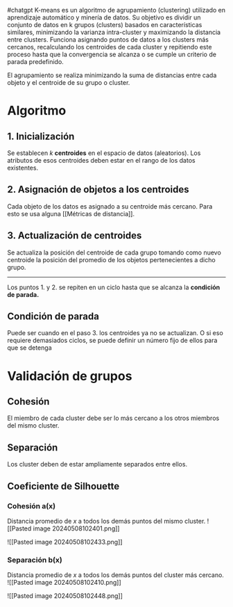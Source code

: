 #chatgpt 
K-means es un algoritmo de agrupamiento (clustering) utilizado en aprendizaje automático y minería de datos. Su objetivo es dividir un conjunto de datos en k grupos (clusters) basados en características similares, minimizando la varianza intra-cluster y maximizando la distancia entre clusters. Funciona asignando puntos de datos a los clusters más cercanos, recalculando los centroides de cada cluster y repitiendo este proceso hasta que la convergencia se alcanza o se cumple un criterio de parada predefinido.

El agrupamiento se realiza minimizando la suma de distancias entre cada objeto y el centroide de su grupo o cluster.

# Algoritmo
## 1. Inicialización
Se establecen _k_ **centroides** en el espacio de datos (aleatorios). Los atributos de esos centroides deben estar en el rango de los datos existentes.

## 2. Asignación de objetos a los centroides
Cada objeto de los datos es asignado a su centroide más cercano. Para esto se usa alguna [[Métricas de distancia]].

## 3. Actualización de centroides
Se actualiza la posición del centroide de cada grupo tomando como nuevo centroide la posición del promedio de los objetos pertenecientes a dicho grupo. 

---
Los puntos 1. y 2. se repiten en un ciclo hasta que se alcanza la **condición de parada.**

## Condición de parada
Puede ser cuando en el paso 3. los centroides ya no se actualizan. O si eso requiere demasiados ciclos, se puede definir un número fijo de ellos para que se detenga

# Validación de grupos
## Cohesión
El miembro de cada cluster debe ser lo más cercano a los otros miembros del mismo cluster. 

## Separación
Los cluster deben de estar ampliamente separados entre ellos.


## Coeficiente de Silhouette
### Cohesión a(x)
Distancia promedio de _x_ a todos los demás puntos del mismo cluster.
![[Pasted image 20240508102401.png]]

![[Pasted image 20240508102433.png]]

### Separación b(x)
Distancia promedio de _x_ a todos los demás puntos del cluster más cercano.
![[Pasted image 20240508102410.png]]

![[Pasted image 20240508102448.png]]
